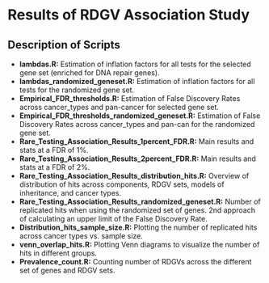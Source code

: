 # Results of RDGV Association Study

## Description of Scripts
* **lambdas.R:** Estimation of inflation factors for all tests for the selected gene set (enriched for DNA repair genes).
* **lambdas_randomized_geneset.R:** Estimation of inflation factors for all tests for the randomized gene set.
* **Empirical_FDR_thresholds.R:** Estimation of False Discovery Rates across cancer_types and pan-cancer for selected gene set.
* **Empirical_FDR_thresholds_randomized_geneset.R:** Estimation of False Discovery Rates across cancer_types and pan-can for the randomized gene set.
* **Rare_Testing_Association_Results_1percent_FDR.R:** Main results and stats at a FDR of 1%.
* **Rare_Testing_Association_Results_2percent_FDR.R:** Main results and stats at a FDR of 2%.
* **Rare_Testing_Association_Results_distribution_hits.R:** Overview of distribution of hits across components, RDGV sets, models of inheritance, and cancer types.
* **Rare_Testing_Association_Results_randomized_geneset.R:** Number of replicated hits when using the randomized set of genes. 2nd approach of calculating an upper limit of the False Discovery Rate.
* **Distribution_hits_sample_size.R:** Plotting the number of replicated hits across cancer types vs. sample size.
* **venn_overlap_hits.R:**  Plotting Venn diagrams to visualize the number of hits in different groups. 
* **Prevalence_count.R:**  Counting number of RDGVs across the different set of genes and RDGV sets.
